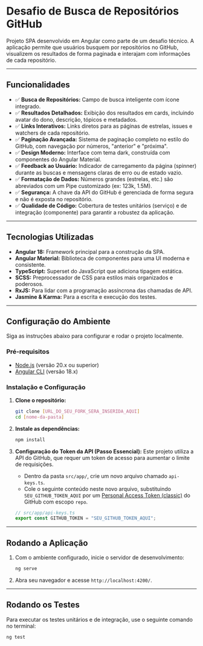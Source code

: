 # Desafio de Busca de Repositórios GitHub

Projeto SPA desenvolvido em Angular como parte de um desafio técnico. A aplicação permite que usuários busquem por repositórios no GitHub, visualizem os resultados de forma paginada e interajam com informações de cada repositório.

---

## Funcionalidades

- ✅ **Busca de Repositórios:** Campo de busca inteligente com ícone integrado.
- ✅ **Resultados Detalhados:** Exibição dos resultados em cards, incluindo avatar do dono, descrição, tópicos e metadados.
- ✅ **Links Interativos:** Links diretos para as páginas de estrelas, issues e watchers de cada repositório.
- ✅ **Paginação Avançada:** Sistema de paginação completo no estilo do GitHub, com navegação por números, "anterior" e "próxima".
- ✅ **Design Moderno:** Interface com tema dark, construída com componentes do Angular Material.
- ✅ **Feedback ao Usuário:** Indicador de carregamento da página (spinner) durante as buscas e mensagens claras de erro ou de estado vazio.
- ✅ **Formatação de Dados:** Números grandes (estrelas, etc.) são abreviados com um Pipe customizado (ex: 123k, 1.5M).
- ✅ **Segurança:** A chave da API do GitHub é gerenciada de forma segura e não é exposta no repositório.
- ✅ **Qualidade de Código:** Cobertura de testes unitários (serviço) e de integração (componente) para garantir a robustez da aplicação.

---

## Tecnologias Utilizadas

- **Angular 18:** Framework principal para a construção da SPA.
- **Angular Material:** Biblioteca de componentes para uma UI moderna e consistente.
- **TypeScript:** Superset do JavaScript que adiciona tipagem estática.
- **SCSS:** Preprocessador de CSS para estilos mais organizados e poderosos.
- **RxJS:** Para lidar com a programação assíncrona das chamadas de API.
- **Jasmine & Karma:** Para a escrita e execução dos testes.

---

## Configuração do Ambiente

Siga as instruções abaixo para configurar e rodar o projeto localmente.

### Pré-requisitos

- [Node.js](https://nodejs.org/) (versão 20.x ou superior)
- [Angular CLI](https://angular.io/cli) (versão 18.x)

### Instalação e Configuração

1.  **Clone o repositório:**

    ```sh
    git clone [URL_DO_SEU_FORK_SERA_INSERIDA_AQUI]
    cd [nome-da-pasta]
    ```

2.  **Instale as dependências:**

    ```sh
    npm install
    ```

3.  **Configuração do Token da API (Passo Essencial):**
    Este projeto utiliza a API do GitHub, que requer um token de acesso para aumentar o limite de requisições.
    - Dentro da pasta `src/app/`, crie um novo arquivo chamado `api-keys.ts`.
    - Cole o seguinte conteúdo neste novo arquivo, substituindo `SEU_GITHUB_TOKEN_AQUI` por um [Personal Access Token (classic)](https://github.com/settings/tokens/new) do GitHub com escopo `repo`.

    ```typescript
    // src/app/api-keys.ts
    export const GITHUB_TOKEN = "SEU_GITHUB_TOKEN_AQUI";
    ```

---

## Rodando a Aplicação

1. Com o ambiente configurado, inicie o servidor de desenvolvimento:

   ```sh
   ng serve
   ```

2. Abra seu navegador e acesse `http://localhost:4200/`.

---

## Rodando os Testes

Para executar os testes unitários e de integração, use o seguinte comando no terminal:

```sh
ng test
```
